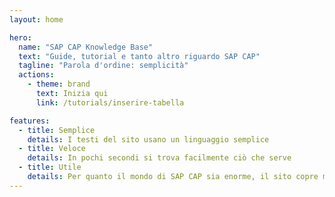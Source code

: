 ```yaml
---
layout: home

hero:
  name: "SAP CAP Knowledge Base"
  text: "Guide, tutorial e tanto altro riguardo SAP CAP"
  tagline: "Parola d'ordine: semplicità"
  actions:
    - theme: brand
      text: Inizia qui
      link: /tutorials/inserire-tabella

features:
  - title: Semplice
    details: I testi del sito usano un linguaggio semplice
  - title: Veloce
    details: In pochi secondi si trova facilmente ciò che serve
  - title: Utile
    details: Per quanto il mondo di SAP CAP sia enorme, il sito copre molti argomenti comuni
---
```


